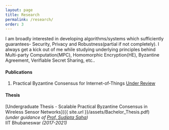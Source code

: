 ```yaml
---
layout: page
title: Research
permalink: /research/
order: 3
---
```

I am broadly interested in developing algorithms/systems which sufficiently guarantees- Security, Privacy and Robustness(partial if not completely). I always get a kick out of me while studying underlying principles behind Multi-party Computation(MPC), Homomorphic Encryption(HE), Byzantine Agreement, Verifiable Secret Sharing, etc..  

#### **Publications**
<!---Stay tuned for exciting updates....-->
1. Practical Byzantine Consensus for Internet-of-Things [Under Review](https://doi.org/10.36227/techrxiv.17040188.v1)

#### **Thesis**

[Undergraduate Thesis - Scalable Practical Byzantine Consensus in Wireless Sensor Networks]({{ site.url }}/assets/Bachelor_Thesis.pdf)  
*(under guidance of [Prof. Sudipta Saha](https://www.iitbbs.ac.in/profile-print.php?furl=sudipta))*  
IIT Bhubaneswar *(2017-2021)*  
